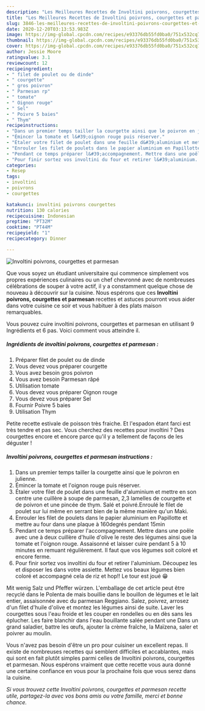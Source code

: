 ```yaml
---
description: "Les Meilleures Recettes de Involtini poivrons, courgettes et parmesan"
title: "Les Meilleures Recettes de Involtini poivrons, courgettes et parmesan"
slug: 3846-les-meilleures-recettes-de-involtini-poivrons-courgettes-et-parmesan
date: 2020-12-20T03:13:53.983Z
image: https://img-global.cpcdn.com/recipes/e93376db55fd0ba0/751x532cq70/involtini-poivrons-courgettes-et-parmesan-photo-principale-de-la-recette.jpg
thumbnail: https://img-global.cpcdn.com/recipes/e93376db55fd0ba0/751x532cq70/involtini-poivrons-courgettes-et-parmesan-photo-principale-de-la-recette.jpg
cover: https://img-global.cpcdn.com/recipes/e93376db55fd0ba0/751x532cq70/involtini-poivrons-courgettes-et-parmesan-photo-principale-de-la-recette.jpg
author: Jessie Moore
ratingvalue: 3.1
reviewcount: 12
recipeingredient:
- " filet de poulet ou de dinde"
- " courgette"
- " gros poivron"
- " Parmesan rp"
- " tomate"
- " Oignon rouge"
- " Sel"
- " Poivre 5 baies"
- " Thym"
recipeinstructions:
- "Dans un premier temps tailler la courgette ainsi que le poivron en julienne."
- "Émincer la tomate et l&#39;oignon rouge puis réserver."
- "Étaler votre filet de poulet dans une feuille d&#39;aluminium et mettre en son centre une cuillère à soupe de parmesan, 2,3 lamelles de courgette et de poivron et une pincée de thym. Salé et poivré.Enroulé le filet de poulet sur lui même en serrant bien de la même manière qu&#39;un Maki."
- "Enrouler les filet de poulets dans le papier aluminium en Papillotte et mettre au four dans une plaque à 160degrés pendant 15min"
- "Pendant ce temps préparer l&#39;accompagnement. Mettre dans une poêle avec une à deux cuillère d&#39;huile d&#39;olive le reste des légumes ainsi que la tomate et l&#39;oignon rouge. Assaisonné et laisser cuire pendant 5 à 10 minutes en remuant régulièrement. Il faut que vos légumes soit coloré et encore ferme."
- "Pour finir sortez vos involtini du four et retirer l&#39;aluminium. Découpez les et disposer les dans votre assiette. Mettez vos beaux légumes bien coloré et accompagné cela de riz et hop!! Le tour est joué 😁"
categories:
- Resep
tags:
- involtini
- poivrons
- courgettes

katakunci: involtini poivrons courgettes 
nutrition: 130 calories
recipecuisine: Indonesian
preptime: "PT32M"
cooktime: "PT44M"
recipeyield: "1"
recipecategory: Dinner

---
```



![Involtini poivrons, courgettes et parmesan](https://img-global.cpcdn.com/recipes/e93376db55fd0ba0/751x532cq70/involtini-poivrons-courgettes-et-parmesan-photo-principale-de-la-recette.jpg)

Que vous soyez un étudiant universitaire qui commence simplement vos propres expériences culinaires ou un chef chevronné avec de nombreuses célébrations de souper à votre actif, il y a constamment quelque chose de nouveau à découvrir sur la cuisine. Nous espérons que ces <strong> Involtini poivrons, courgettes et parmesan </strong> recettes et astuces pourront vous aider dans votre cuisine ce soir et vous habituer à des plats maison remarquables.

<!--inarticleads1-->

Vous pouvez cuire involtini poivrons, courgettes et parmesan en utilisant 9 Ingrédients et 6 pas. Voici comment vous atteindre il.

##### Ingrédients de involtini poivrons, courgettes et parmesan :

1. Préparer  filet de poulet ou de dinde
1. Vous devez vous préparer  courgette
1. Vous avez besoin  gros poivron
1. Vous avez besoin  Parmesan râpé
1. Utilisation  tomate
1. Vous devez vous préparer  Oignon rouge
1. Vous devez vous préparer  Sel
1. Fournir  Poivre 5 baies
1. Utilisation  Thym


Petite recette estivale de poisson très fraiche. Et l&#39;espadon étant farci est très tendre et pas sec. Vous cherchez des recettes pour involtini ? Des courgettes encore et encore parce qu&#39;il y a tellement de façons de les déguster ! 

<!--inarticleads2-->

##### Involtini poivrons, courgettes et parmesan instructions :

1. Dans un premier temps tailler la courgette ainsi que le poivron en julienne.
1. Émincer la tomate et l&#39;oignon rouge puis réserver.
1. Étaler votre filet de poulet dans une feuille d&#39;aluminium et mettre en son centre une cuillère à soupe de parmesan, 2,3 lamelles de courgette et de poivron et une pincée de thym. Salé et poivré.Enroulé le filet de poulet sur lui même en serrant bien de la même manière qu&#39;un Maki.
1. Enrouler les filet de poulets dans le papier aluminium en Papillotte et mettre au four dans une plaque à 160degrés pendant 15min
1. Pendant ce temps préparer l&#39;accompagnement. Mettre dans une poêle avec une à deux cuillère d&#39;huile d&#39;olive le reste des légumes ainsi que la tomate et l&#39;oignon rouge. Assaisonné et laisser cuire pendant 5 à 10 minutes en remuant régulièrement. Il faut que vos légumes soit coloré et encore ferme.
1. Pour finir sortez vos involtini du four et retirer l&#39;aluminium. Découpez les et disposer les dans votre assiette. Mettez vos beaux légumes bien coloré et accompagné cela de riz et hop!! Le tour est joué 😁


Mit wenig Salz und Pfeffer würzen. L&#39;emballage de cet article peut être recyclé dans le Polenta de mais bouillie dans le bouillon de légumes et le lait entier, assaisonnée avec du parmesan Reggiano. Salez, poivrez, arrosez d&#39;un filet d&#39;huile d&#39;olive et montez les légumes ainsi de suite. Laver les courgettes sous l&#39;eau froide et les couper en rondelles ou en dès sans les éplucher. Les faire blanchir dans l&#39;eau bouillante salée pendant une Dans un grand saladier, battre les œufs, ajouter la crème fraîche, la Maïzena, saler et poivrer au moulin. 

<!--inarticleads1-->

<p>
Vous n'avez pas besoin d'être un pro pour cuisiner un excellent repas. Il existe de nombreuses recettes qui semblent difficiles et accablantes, mais qui sont en fait plutôt simples parmi celles de Involtini poivrons, courgettes et parmesan. Nous espérons vraiment que cette recette vous aura donné une certaine confiance en vous pour la prochaine fois que vous serez dans la cuisine.
</p>

<p>
<i>Si vous trouvez cette Involtini poivrons, courgettes et parmesan recette utile, partagez-la avec vos bons amis ou votre famille, merci et bonne chance.</i>
</p>
